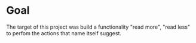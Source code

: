 <h1>Goal</h1>
    <p>The target of this project was build a functionality "read more", "read less" to perfom the actions that name itself suggest.</p>